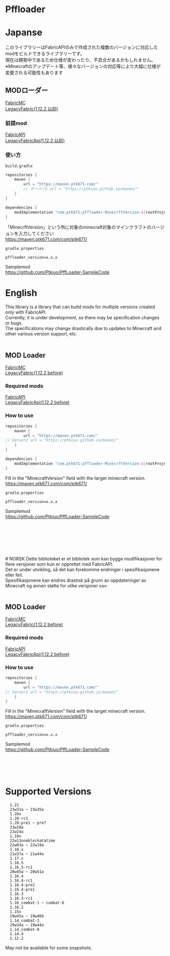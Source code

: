 # Pffloader
# Japanse

このライブラリーはFabricAPIのみで作成された複数のバージョンに対応したmodをビルドできるライブラリーです。<br />
現在は開発中であるため仕様が変わったり、不具合があるかもしれません。<br />
※Minecraftのアップデート等、様々なバージョンの対応等により大幅に仕様が変更される可能性もあります <br />

## MODローダー
[FabricMC](https://fabricmc.net/) <br />
[LegacyFabric(1.12.2 以前)](https://legacyfabric.net/)
### 前提mod
[FabricAPI](https://modrinth.com/mod/fabric-api) <br />
[LegacyFabricApi(1.12.2 以前)](https://modrinth.com/mod/legacy-fabric-api/)

### 使い方
`build.gradle`
```groovy
repositories {
    maven {
        url = "https://maven.ptk671.com/"
        // サーバー2 url = "https://ptkiuo.github.io/maven/"
    }
}

dependencies {
    modImplementation "com.ptk671:pffloader-MinecrftVersion:${rootProject.pffloader_version}
}
```
「MinecrftVersion」という所に対象のminecraft対象のマインクラフトのバージョンを入力してください <br />
https://maven.ptk671.com/com/ptk671/ <br />

`gradle.properties`
```properties
pffloader_version=x.x.x
```

Samplemod <br />
https://github.com/Ptkiuo/PffLoader-SampleCode

# English
This library is a library that can build mods for multiple versions created only with FabricAPI. <br />
Currently, it is under development, so there may be specification changes or bugs. <br />
The specifications may change drastically due to updates to Minecraft and other various version support, etc. <br />
<br />

## MOD Loader
[FabricMC](https://fabricmc.net/) <br />
[LegacyFabric(1.12.2 before)](https://legacyfabric.net/)

### Required mods
[FabricAPI](https://modrinth.com/mod/fabric-api) <br />
[LegacyFabricApi(1.12.2 before)](https://modrinth.com/mod/legacy-fabric-api/)

### How to use

```groovy
repositories {
    maven {
        url = "https://maven.ptk671.com/"
// Server2 url = "https://ptkiuo.github.io/maven/"
    }
}

dependencies {
    modImplementation "com.ptk671:pffloader-MinecrftVersion:${rootProject.pffloader_version}
}
```
Fill in the "MinecraftVersion" field with the target minecraft version. <br />
https://maven.ptk671.com/com/ptk671/ <br />

`gradle.properties`
```properties
pffloader_version=x.x.x
```

Samplemod <br />
https://github.com/Ptkiuo/PffLoader-SampleCode

<br />
<br />
<br />
<br />
<br />
<br />
# NORSK
Dette biblioteket er et bibliotek som kan bygge modifikasjoner for flere versjoner som kun er opprettet med FabricAPI. <br />
Det er under utvikling, så det kan forekomme endringer i spesifikasjonene eller feil. <br />
Spesifikasjonene kan endres drastisk på grunn av oppdateringer av Minecraft og annen støtte for ulike versjoner osv. <br />
<br />

## MOD Loader
[FabricMC](https://fabricmc.net/) <br />
[LegacyFabric(1.12.2 before)](https://legacyfabric.net/)

### Required mods
[FabricAPI](https://modrinth.com/mod/fabric-api) <br />
[LegacyFabricApi(1.12.2 before)](https://modrinth.com/mod/legacy-fabric-api/)

### How to use

```groovy
repositories {
    maven {
        url = "https://maven.ptk671.com/"
// Server2 url = "https://ptkiuo.github.io/maven/"
    }
}
```
Fill in the "MinecraftVersion" field with the target minecraft version. <br />
https://maven.ptk671.com/com/ptk671/ <br />

`gradle.properties`
```properties
pffloader_version=x.x.x
```

Samplemod <br />
https://github.com/Ptkiuo/PffLoader-SampleCode
<br />
<br />
<br />
<br />
<br />
# Supported Versions
      1.21
      23w31a ~ 23w35a
      1.20x
      1.20-rc1
      1.20-pre1 ~ pre7
      23w18a
      22w24a
      1.19x
      22w13oneblockatatime
      22w03a ~ 22w19a
      1.18.x
      21w37a ~ 21w44a
      1.17.x
      1.16.5
      1.16.5-rc1
      20w45a ~ 20w51a
      1.16.4
      1.16.4-rc1
      1.16.4-pre2
      1.16.4-pre1
      1.16.3
      1.16.3-rc1
      1.16_combat-1 ~ combat-6
      1.16.2
      1.15x
      19w45a ~ 19w46b
      1.14_combat-3
      19w34a ~ 19w44a
      1.14_combat-0
      1.14.4
      1.12.2
May not be available for some snapshots.
